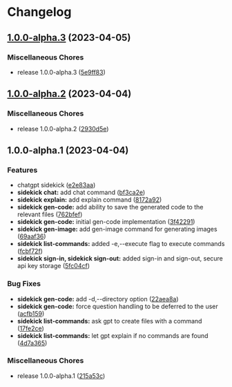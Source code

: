 # Changelog

## [1.0.0-alpha.3](https://github.com/feedmefries/sidekick/compare/v1.0.0-alpha.2...v1.0.0-alpha.3) (2023-04-05)


### Miscellaneous Chores

* release 1.0.0-alpha.3 ([5e9ff83](https://github.com/feedmefries/sidekick/commit/5e9ff83dfc5b4737ecc9098d3164737b735f3606))

## [1.0.0-alpha.2](https://github.com/feedmefries/sidekick/compare/v1.0.0-alpha.1...v1.0.0-alpha.2) (2023-04-04)


### Miscellaneous Chores

* release 1.0.0-alpha.2 ([2930d5e](https://github.com/feedmefries/sidekick/commit/2930d5e2e5db06924b9ae84c8c75f095c23af3d7))

## 1.0.0-alpha.1 (2023-04-04)


### Features

* chatgpt sidekick ([e2e83aa](https://github.com/feedmefries/sidekick/commit/e2e83aaa51e64c57181d6fa29e7a4ecba442fbc8))
* **sidekick chat:** add chat command ([bf3ca2e](https://github.com/feedmefries/sidekick/commit/bf3ca2ef58f1dc925dbdd448b0c2369997bfb9d7))
* **sidekick explain:** add explain command ([8172a92](https://github.com/feedmefries/sidekick/commit/8172a92f82a61479c2df6fabed437a5244f67d98))
* **sidekick gen-code:** add ability to save the generated code to the relevant files ([762bfef](https://github.com/feedmefries/sidekick/commit/762bfef93870c4d61b3108ca436a8e7aade3250f))
* **sidekick gen-code:** initial gen-code implementation ([3f42291](https://github.com/feedmefries/sidekick/commit/3f42291bf83d5f0ee301a3c631dfe60077e11032))
* **sidekick gen-image:** add gen-image command for generating images ([69aaf36](https://github.com/feedmefries/sidekick/commit/69aaf36fa5d7be10f0e50770c9970d996ba44375))
* **sidekick list-commands:** added -e,--execute flag to execute commands ([fcbf72f](https://github.com/feedmefries/sidekick/commit/fcbf72f6064228e6b5cde5e8cf7d61614f5f4d23))
* **sidekick sign-in, sidekick sign-out:** added sign-in and sign-out, secure api key storage ([5fc04cf](https://github.com/feedmefries/sidekick/commit/5fc04cfd759e66562787ce27afbcc95631735d18))


### Bug Fixes

* **sidekick gen-code:** add -d,--directory option ([22aea8a](https://github.com/feedmefries/sidekick/commit/22aea8a6f13d96a3106d3970cd4f9bbb3ce45f42))
* **sidekick gen-code:** force question handling to be deferred to the user ([acfb159](https://github.com/feedmefries/sidekick/commit/acfb1596e0c97daa8126227a9f5c2f7fc36ff4f8))
* **sidekick list-commands:** ask gpt to create files with a command ([17fe2ce](https://github.com/feedmefries/sidekick/commit/17fe2cef33dfed5454ea5c5654e120c5c0011579))
* **sidekick list-commands:** let gpt explain if no commands are found ([4d7a365](https://github.com/feedmefries/sidekick/commit/4d7a3655363ae3730dcda45d0a23b2d7e1dee0b2))


### Miscellaneous Chores

* release 1.0.0-alpha.1 ([215a53c](https://github.com/feedmefries/sidekick/commit/215a53cbf478151c2bad2a1ec0eb2ef523c4bc8d))
